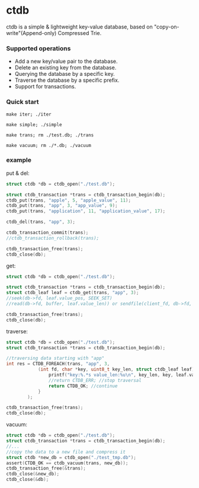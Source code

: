 # ctdb

ctdb is a simple & lightweight key-value database, based on "copy-on-write"(Append-only) Compressed Trie.

### Supported operations

 * Add a new key/value pair to the database.
 * Delete an existing key from the database.
 * Querying the database by a specific key.
 * Traverse the database by a specific prefix.
 * Support for transactions.

### Quick start

```
make iter; ./iter

make simple; ./simple

make trans; rm ./test.db; ./trans

make vacuum; rm ./*.db; ./vacuum
```

### example

put & del:

```c
struct ctdb *db = ctdb_open("./test.db");

struct ctdb_transaction *trans = ctdb_transaction_begin(db);
ctdb_put(trans, "apple", 5, "apple_value", 11);
ctdb_put(trans, "app", 3, "app_value", 9);
ctdb_put(trans, "application", 11, "application_value", 17);

ctdb_del(trans, "app", 3);

ctdb_transaction_commit(trans);
//ctdb_transaction_rollback(trans);

ctdb_transaction_free(trans);
ctdb_close(db);
```

get:

```c
struct ctdb *db = ctdb_open("./test.db");

struct ctdb_transaction *trans = ctdb_transaction_begin(db);
struct ctdb_leaf leaf = ctdb_get(trans, "app", 3);
//seek(db->fd, leaf.value_pos, SEEK_SET)
//read(db->fd, buffer, leaf.value_len)) or sendfile(client_fd, db->fd, &off, leaf.value_len)

ctdb_transaction_free(trans);
ctdb_close(db);
```

traverse:

```c
struct ctdb *db = ctdb_open("./test.db");
struct ctdb_transaction *trans = ctdb_transaction_begin(db);

//traversing data starting with "app"
int res = CTDB_FOREACH(trans, "app", 3, 
            (int fd, char *key, uint8_t key_len, struct ctdb_leaf leaf){
                printf("key:%.*s value_len:%u\n", key_len, key, leaf.value_len);
                //return CTDB_ERR; //stop traversal
                return CTDB_OK; //continue
            }
        );

ctdb_transaction_free(trans);
ctdb_close(db);
```

vacuum:

```c
struct ctdb *db = ctdb_open("./test.db");
struct ctdb_transaction *trans = ctdb_transaction_begin(db);
//...
//copy the data to a new file and compress it
struct ctdb *new_db = ctdb_open("./test_tmp.db");
assert(CTDB_OK == ctdb_vacuum(trans, new_db));
ctdb_transaction_free(&trans);
ctdb_close(&new_db);
ctdb_close(&db);
```
